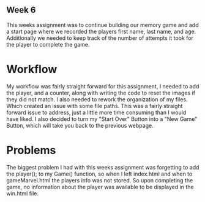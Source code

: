 ## Week 6

This weeks assignment was to continue building our memory game and add a start page where we recorded the players first name, last name, and age. Additionally we needed to keep track of the number of attempts it took for the player to complete the game.

# Workflow
My workflow was fairly straight forward for this assignment, I needed to add the player, and a counter, along with writing the code to reset the images if they did not match. I also needed to rework the organization of my files. Which created an issue with some file paths. This was a fairly straight forward issue to address, just a little more time consuming than I would have liked. I also decided to turn my "Start Over" Button into a "New Game" Button, which will take you back to the previous webpage.

# Problems
The biggest problem I had with this weeks assignment was forgetting to add the  player(); to my Game() function, so when I left index.html and when to gameMarvel.html the players info was not stored. So upon completing the game, no information about the player was available to be displayed in the win.html file.
